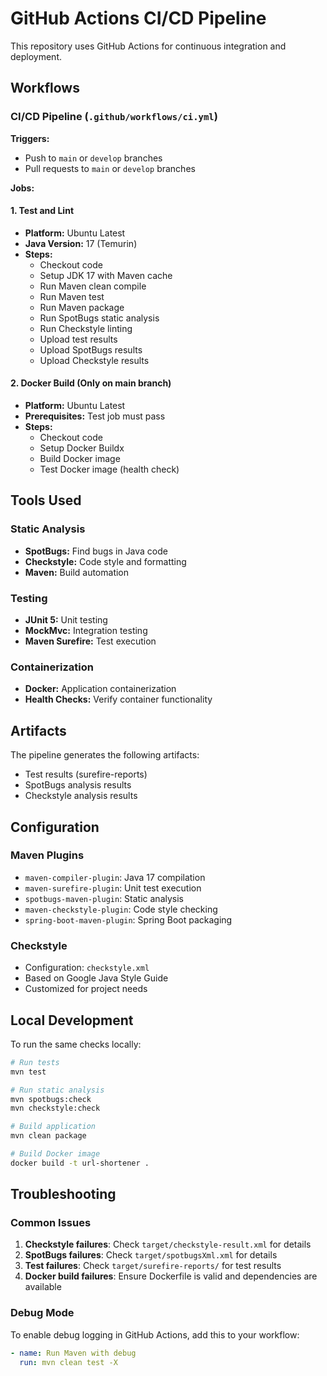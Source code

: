 # GitHub Actions CI/CD Pipeline

This repository uses GitHub Actions for continuous integration and deployment.

## Workflows

### CI/CD Pipeline (`.github/workflows/ci.yml`)

**Triggers:**
- Push to `main` or `develop` branches
- Pull requests to `main` or `develop` branches

**Jobs:**

#### 1. Test and Lint
- **Platform:** Ubuntu Latest
- **Java Version:** 17 (Temurin)
- **Steps:**
  - Checkout code
  - Setup JDK 17 with Maven cache
  - Run Maven clean compile
  - Run Maven test
  - Run Maven package
  - Run SpotBugs static analysis
  - Run Checkstyle linting
  - Upload test results
  - Upload SpotBugs results
  - Upload Checkstyle results

#### 2. Docker Build (Only on main branch)
- **Platform:** Ubuntu Latest
- **Prerequisites:** Test job must pass
- **Steps:**
  - Checkout code
  - Setup Docker Buildx
  - Build Docker image
  - Test Docker image (health check)

## Tools Used

### Static Analysis
- **SpotBugs:** Find bugs in Java code
- **Checkstyle:** Code style and formatting
- **Maven:** Build automation

### Testing
- **JUnit 5:** Unit testing
- **MockMvc:** Integration testing
- **Maven Surefire:** Test execution

### Containerization
- **Docker:** Application containerization
- **Health Checks:** Verify container functionality

## Artifacts

The pipeline generates the following artifacts:
- Test results (surefire-reports)
- SpotBugs analysis results
- Checkstyle analysis results

## Configuration

### Maven Plugins
- `maven-compiler-plugin`: Java 17 compilation
- `maven-surefire-plugin`: Unit test execution
- `spotbugs-maven-plugin`: Static analysis
- `maven-checkstyle-plugin`: Code style checking
- `spring-boot-maven-plugin`: Spring Boot packaging

### Checkstyle
- Configuration: `checkstyle.xml`
- Based on Google Java Style Guide
- Customized for project needs

## Local Development

To run the same checks locally:

```bash
# Run tests
mvn test

# Run static analysis
mvn spotbugs:check
mvn checkstyle:check

# Build application
mvn clean package

# Build Docker image
docker build -t url-shortener .
```

## Troubleshooting

### Common Issues

1. **Checkstyle failures**: Check `target/checkstyle-result.xml` for details
2. **SpotBugs failures**: Check `target/spotbugsXml.xml` for details
3. **Test failures**: Check `target/surefire-reports/` for test results
4. **Docker build failures**: Ensure Dockerfile is valid and dependencies are available

### Debug Mode

To enable debug logging in GitHub Actions, add this to your workflow:

```yaml
- name: Run Maven with debug
  run: mvn clean test -X
```
